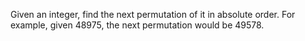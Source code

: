 Given an integer, find the next permutation of it in absolute order. For
example, given 48975, the next permutation would be 49578.